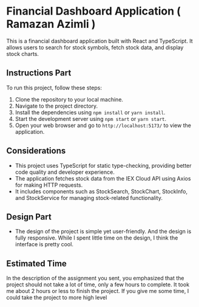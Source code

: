 # Financial Dashboard Application ( Ramazan Azimli )

This is a financial dashboard application built with React and TypeScript. It allows users to search for stock symbols, fetch stock data, and display stock charts.

## Instructions Part

To run this project, follow these steps:

1. Clone the repository to your local machine.
2. Navigate to the project directory.
3. Install the dependencies using `npm install` or `yarn install`.
4. Start the development server using `npm start` or `yarn start`.
5. Open your web browser and go to `http://localhost:5173/` to view the application.

## Considerations

- This project uses TypeScript for static type-checking, providing better code quality and developer experience.
- The application fetches stock data from the IEX Cloud API using Axios for making HTTP requests.
- It includes components such as StockSearch, StockChart, StockInfo, and StockService for managing stock-related functionality.

## Design Part

- The design of the project is simple yet user-friendly. And the design is fully responsive. While I spent little time on the design, I think the interface is pretty cool.


## Estimated Time

In the description of the assignment you sent, you emphasized that the project should not take a lot of time, only a few hours to complete. It took me about 2 hours or less to finish the project. If you give me some time, I could take the project to more high level
